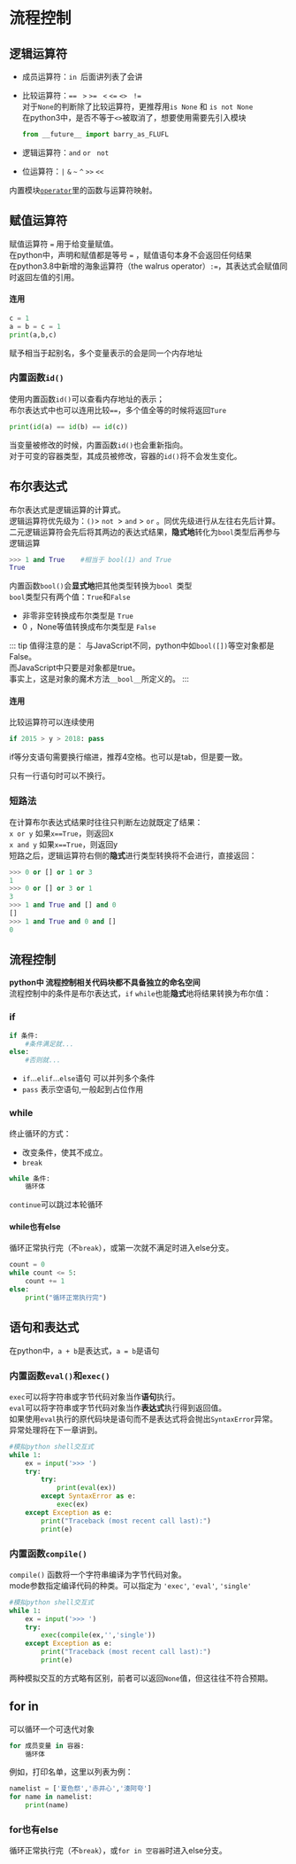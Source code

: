 # 流程控制

## 逻辑运算符

- 成员运算符：`in `后面讲列表了会讲


- 比较运算符：`==`	` >`	`>=`	` <`	`<=`	`<>`	` !=`    
  对于`None`的判断除了比较运算符，更推荐用`is None` 和 `is not None`     
  在python3中，是否不等于`<>`被取消了，想要使用需要先引入模块

  ```python
  from __future__ import barry_as_FLUFL
  ```

- 逻辑运算符：`and`	 `or`	` not`


- 位运算符：`|`  `&` `~` `^` `>>` `<<`


内置模块[`operator`](https://docs.python.org/zh-cn/3/library/operator.html)里的函数与运算符映射。



## 赋值运算符

赋值运算符 `=` 用于给变量赋值。    
在python中，声明和赋值都是等号 `=` ，赋值语句本身不会返回任何结果    
在python3.8中新增的海象运算符（the walrus operator）`:=`，其表达式会赋值同时返回左值的引用。

#### 连用

```python
c = 1
a = b = c = 1
print(a,b,c)
```

赋予相当于起别名，多个变量表示的会是同一个内存地址

### 内置函数`id()`

使用内置函数`id()`可以查看内存地址的表示；    
布尔表达式中也可以连用比较`==`，多个值全等的时候将返回`Ture`

```python
print(id(a) == id(b) == id(c))
```

当变量被修改的时候，内置函数`id()`也会重新指向。    
对于可变的容器类型，其成员被修改，容器的`id()`将不会发生变化。



## 布尔表达式

布尔表达式是逻辑运算的计算式。    
逻辑运算符优先级为：`()`> `not `> `and` > `or` 。同优先级进行从左往右先后计算。   
二元逻辑运算符会先后将其两边的表达式结果，**隐式地**转化为`bool`类型后再参与逻辑运算

```python
>>> 1 and True    #相当于 bool(1) and True
True
```

内置函数`bool()`会**显式地**把其他类型转换为`bool `类型    
`bool`类型只有两个值：`True`和`False`

- 非零非空转换成布尔类型是 `True`
- 0 ，None等值转换成布尔类型是 `False`

::: tip 值得注意的是：
与JavaScript不同，python中如`bool([])`等空对象都是False。    
而JavaScript中只要是对象都是true。    
事实上，这是对象的魔术方法`__bool__`所定义的。
:::

#### 连用

比较运算符可以连续使用

```python
if 2015 > y > 2018: pass
```

if等分支语句需要换行缩进，推荐4空格。也可以是tab，但是要一致。

只有一行语句时可以不换行。

### 短路法

在计算布尔表达式结果时往往只判断左边就既定了结果：    
`x or y` 如果`x==True`，则返回x    
`x and y` 如果`x==True`，则返回y    
短路之后，逻辑运算符右侧的**隐式**进行类型转换将不会进行，直接返回：

```python
>>> 0 or [] or 1 or 3
1
>>> 0 or [] or 3 or 1
3
>>> 1 and True and [] and 0
[]
>>> 1 and True and 0 and []
0
```



## 流程控制

**python中 流程控制相关代码块都不具备独立的命名空间**    
流程控制中的条件是布尔表达式，`if` `while`也能**隐式**地将结果转换为布尔值：

### if

```python
if 条件:
    #条件满足就...
else:
    #否则就...
```

- `if`…`elif`…`else`语句 可以并列多个条件
- `pass` 表示空语句,一般起到占位作用

### while

终止循环的方式：

- 改变条件，使其不成立。
- `break`

```python
while 条件:
    循环体
```
`continue`可以跳过本轮循环

#### while也有else

循环正常执行完（不`break`），或第一次就不满足时进入else分支。

```python
count = 0
while count <= 5:
    count += 1
else:
    print("循环正常执行完")
```



## 语句和表达式

在python中，`a + b`是表达式，`a = b`是语句

### 内置函数`eval()`和`exec()`

`exec`可以将字符串或字节代码对象当作**语句**执行。    
`eval`可以将字符串或字节代码对象当作**表达式**执行得到返回值。    
如果使用`eval`执行的原代码块是语句而不是表达式将会抛出`SyntaxError`异常。    
异常处理将在下一章讲到。

```python
#模拟python shell交互式
while 1:
    ex = input('>>> ')
    try:
        try:
            print(eval(ex))
        except SyntaxError as e:
            exec(ex)
    except Exception as e:
        print("Traceback (most recent call last):")
        print(e)
```

### 内置函数`compile()`

`compile()` 函数将一个字符串编译为字节代码对象。    
mode参数指定编译代码的种类。可以指定为 `'exec'`, `'eval'`, `'single'`

```python
#模拟python shell交互式
while 1:
    ex = input('>>> ')
    try:
        exec(compile(ex,'','single'))
    except Exception as e:
        print("Traceback (most recent call last):")
        print(e)
```

两种模拟交互的方式略有区别，前者可以返回`None`值，但这往往不符合预期。




## for  in

可以循环一个可迭代对象

```python
for 成员变量 in 容器:
	循环体
```

例如，打印名单，这里以列表为例：

```python
namelist = ['夏色祭','赤井心','湊阿夸']
for name in namelist:
	print(name)
```

### for也有else

循环正常执行完（不`break`），或`for in 空容器`时进入else分支。

